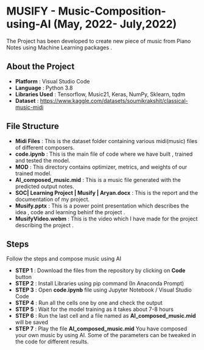 # MUSIFY - Music-Composition-using-AI (May, 2022- July,2022)
The Project has been developed to create new piece of music from Piano Notes using Machine Learning packages .

## About the Project

* **Platform** : Visual Studio Code 
* **Language** : Python 3.8
* **Libraries Used** : Tensorflow, Music21, Keras, NumPy, Sklearn, tqdm
* **Dataset** : https://www.kaggle.com/datasets/soumikrakshit/classical-music-midi

## File Structure
* **Midi Files** : This is the dataset folder containing various midi(music) files of different composers.
* **code.ipynb** : This is the main file of code where we have built , trained and tested the model.
* **MOD** : This directory contains optimizer, metrics, and weights of our trained model.
* **AI_composed_music.mid** : This is a music file generated with the predicted output notes.
* **SOC| Learning Project | Musify | Aryan.docx** : This is the report and the documentation of my project.
* **Musify.pptx** : This is a power point presentation which describes the idea , code and learning behinf the project .
* **MusifyVideo.webm** : This is the video which I have made for the project describing the project .

## Steps
Follow the steps and compose music using AI

* **STEP 1** : Download the files from the repository by clicking on **Code** button
* **STEP 2** : Install Libraries using pip command (In Anaconda Prompt)
* **STEP 3** : Open **code.ipynb** file using Jupyter Notebook / Visual Studio Code
* **STEP 4** : Run all the cells one by one and check the output
* **STEP 5** : Wait for the model training as it takes about 7-8 hours
* **STEP 6** : Run the last cell and a file named as **AI_composed_music.mid** will be saved
* **STEP 7** : Play the file **AI_composed_music.mid**
You have composed your own music by using AI. Some of the parameters can be tweaked in the code for different results.
